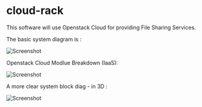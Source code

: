 cloud-rack
==========

This software will use Openstack Cloud for providing File Sharing Services.


The basic system diagram is :

![Screenshot](https://raw.github.com/cloud-rack/cloud-rack-docs/master/Diagrams/System%20Block%20Diagram.png)


Openstack Cloud Modlue Breakdown (IaaS):

![Screenshot](https://raw.github.com/cloud-rack/cloud-rack-docs/master/Diagrams/IaaS%20Block%20Diagram.jpeg)


A more clear system block diag - in 3D :

![Screenshot](https://raw.github.com/cloud-rack/cloud-rack-docs/master/Diagrams/Block%20Diag-3D.png)
